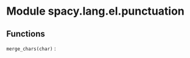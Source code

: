 Module spacy.lang.el.punctuation
================================

Functions
---------

    
`merge_chars(char)`
: